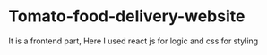 # Tomato-food-delivery-website
It is a frontend part, Here I used react js for logic and css for styling 
